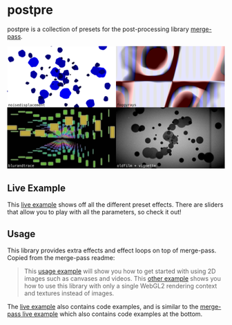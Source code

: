 # postpre

postpre is a collection of presets for the post-processing library
[merge-pass](https://github.com/bandaloo/merge-pass).

![](images/postpre-annotated.png)

## Live Example

This [live example](https://www.bandaloo.fun/postpre/example.html)
shows off all the different preset effects. There are sliders that allow you
to play with all the parameters, so check it out!

## Usage

This library provides extra effects and effect loops on top of merge-pass.
Copied from the merge-pass readme:

> This [usage example](https://github.com/bandaloo/merge-pass-usage) will show
> you how to get started with using 2D images such as canvases and videos. This
> [other example](https://github.com/bandaloo/one-context-merge-pass) shows you
> how to use this library with only a single WebGL2 rendering context and
> textures instead of images.

The [live example](https://www.bandaloo.fun/postpre/example.html)
also contains code examples, and is similar to the
[merge-pass live example](https://www.bandaloo.fun/merge-pass/example.html)
which also contains code examples at the bottom.

